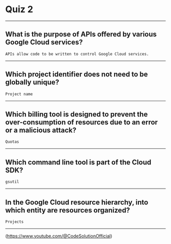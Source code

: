 # Quiz 2
____
## What is the purpose of APIs offered by various Google Cloud services?
```APIs allow code to be written to control Google Cloud services.```
____
## Which project identifier does not need to be globally unique?
```Project name```
____
## Which billing tool is designed to prevent the over-consumption of resources due to an error or a malicious attack?
```Quotas```
____
## Which command line tool is part of the Cloud SDK?
```gsutil```
____
## In the Google Cloud resource hierarchy, into which entity are resources organized?
```Projects```
____
(https://www.youtube.com/@CodeSolutionOfficial)
